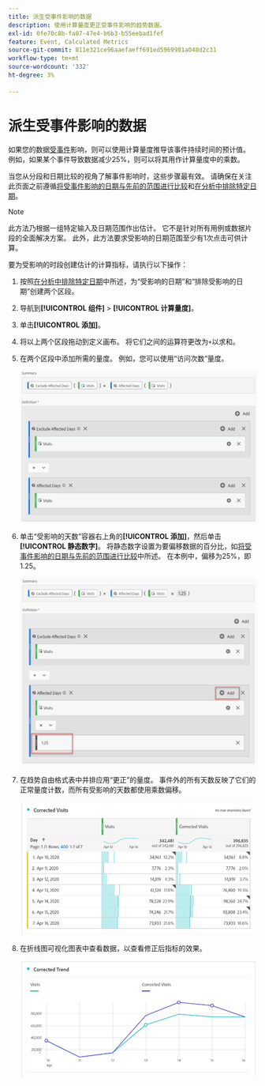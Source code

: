 ```yaml
---
title: 派生受事件影响的数据
description: 使用计算量度更正受事件影响的趋势数据。
exl-id: 0fe70c8b-fa07-47e4-b6b3-b55eebad1fef
feature: Event, Calculated Metrics
source-git-commit: 811e321ce96aaefaeff691ed5969981a048d2c31
workflow-type: tm+mt
source-wordcount: '332'
ht-degree: 3%

---
```


# 派生受事件影响的数据

如果您的数据[受事件](overview.md)影响，则可以使用计算量度推导该事件持续时间的预计值。 例如，如果某个事件导致数据减少25%，则可以将其用作计算量度中的乘数。

当您从分段和日期比较的视角了解事件影响时，这些步骤最有效。 请确保在关注此页面之前遵循[将受事件影响的日期与先前的范围进行比较](compare-dates.md)和[在分析中排除特定日期](segments.md)。

>[!NOTE]
>
>此方法乃根据一组特定输入及日期范围作出估计。 它不是针对所有用例或数据片段的全面解决方案。 此外，此方法要求受影响的日期范围至少有1次点击可供计算。

要为受影响的时段创建估计的计算指标，请执行以下操作：

1. 按照[在分析中排除特定日期](segments.md)中所述，为“受影响的日期”和“排除受影响的日期”创建两个区段。
2. 导航到&#x200B;**[!UICONTROL 组件]** > **[!UICONTROL 计算量度]**。
3. 单击&#x200B;**[!UICONTROL 添加]**。
4. 将以上两个区段拖动到定义画布。 将它们之间的运算符更改为`+`以求和。
5. 在两个区段中添加所需的量度。 例如，您可以使用“访问次数”量度。

   ![区段生成器](assets/event_segment_builder.png)

6. 单击“受影响的天数”容器右上角的&#x200B;**[!UICONTROL 添加]**，然后单击&#x200B;**[!UICONTROL 静态数字]**。 将静态数字设置为要偏移数据的百分比，如[将受事件影响的日期与先前的范围进行比较](compare-dates.md)中所述。 在本例中，偏移为25%，即1.25。

   ![静态数字](assets/event_static_number.png)

7. 在趋势自由格式表中并排应用“更正”的量度。 事件外的所有天数反映了它们的正常量度计数，而所有受影响的天数都使用乘数偏移。

   ![已更正指标](assets/event_corrected.png)

8. 在折线图可视化图表中查看数据，以查看修正后指标的效果。

   ![已更正行](assets/event_line.png)
